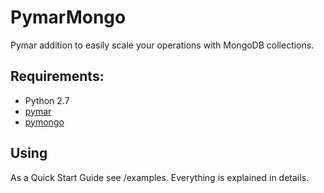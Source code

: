 
PymarMongo
=====
Pymar addition to easily scale your operations with MongoDB collections.


Requirements:
-------------
* Python 2.7
* [pymar](https://github.com/alexgorin/pymar)
* [pymongo](http://api.mongodb.org/python/current/)

Using
----
As a Quick Start Guide see /examples. Everything is explained in details.
